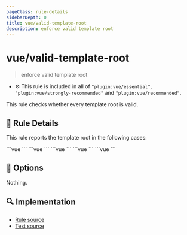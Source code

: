 ```yaml
---
pageClass: rule-details
sidebarDepth: 0
title: vue/valid-template-root
description: enforce valid template root
---
```

# vue/valid-template-root
> enforce valid template root

- :gear: This rule is included in all of `"plugin:vue/essential"`, `"plugin:vue/strongly-recommended"` and `"plugin:vue/recommended"`.

This rule checks whether every template root is valid.

## :book: Rule Details

This rule reports the template root in the following cases:

<eslint-code-block :rules="{'vue/valid-template-root': ['error']}">
```vue
<!-- There is no root element -->
<template></template>
```
</eslint-code-block>

<eslint-code-block :rules="{'vue/valid-template-root': ['error']}">
```vue
<!-- The root is text -->
<template>Lorem ipsum</template>
```
</eslint-code-block>

<eslint-code-block :rules="{'vue/valid-template-root': ['error']}">
```vue
<!-- There are multiple root elements -->
<template>
  <div>hello</div>
  <div>hello</div>
</template>
```
</eslint-code-block>

<eslint-code-block :rules="{'vue/valid-template-root': ['error']}">
```vue
<!-- The root element has `v-for` directives -->
<template>
  <div v-for="item in items"/>
</template>
```
</eslint-code-block>

<eslint-code-block :rules="{'vue/valid-template-root': ['error']}">
```vue
<!-- The root element is `<template>` or `<slot>` -->
<template>
  <slot />
</template>
```
</eslint-code-block>

## :wrench: Options

Nothing.

## :mag: Implementation

- [Rule source](https://github.com/vuejs/eslint-plugin-vue/blob/master/lib/rules/valid-template-root.js)
- [Test source](https://github.com/vuejs/eslint-plugin-vue/blob/master/tests/lib/rules/valid-template-root.js)
